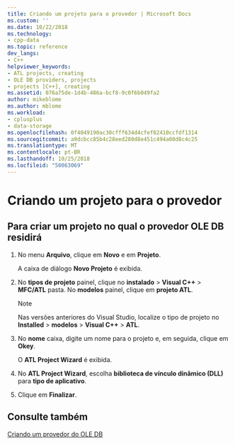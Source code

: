 ```yaml
---
title: Criando um projeto para o provedor | Microsoft Docs
ms.custom: ''
ms.date: 10/22/2018
ms.technology:
- cpp-data
ms.topic: reference
dev_langs:
- C++
helpviewer_keywords:
- ATL projects, creating
- OLE DB providers, projects
- projects [C++], creating
ms.assetid: 076a75de-1d4b-486a-bcf8-9c0f6b049fa2
author: mikeblome
ms.author: mblome
ms.workload:
- cplusplus
- data-storage
ms.openlocfilehash: 0f4049190ac30cfff634d4cfef82410ccfdf1314
ms.sourcegitcommit: a9dcbcc85b4c28eed280d8e451c494a00d8c4c25
ms.translationtype: MT
ms.contentlocale: pt-BR
ms.lasthandoff: 10/25/2018
ms.locfileid: "50063069"
---
```

# <a name="creating-a-project-for-the-provider"></a>Criando um projeto para o provedor

## <a name="to-create-a-project-in-which-the-ole-db-provider-will-reside"></a>Para criar um projeto no qual o provedor OLE DB residirá

1. No menu **Arquivo**, clique em **Novo** e em **Projeto**.

   A caixa de diálogo **Novo Projeto** é exibida.

1. No **tipos de projeto** painel, clique no **instalado** > **Visual C++** > **MFC/ATL** pasta. No **modelos** painel, clique em **projeto ATL**.

    > [!NOTE]
    > Nas versões anteriores do Visual Studio, localize o tipo de projeto no **Installed** > **modelos** > **Visual C++**  >  **ATL**.

1. No **nome** caixa, digite um nome para o projeto e, em seguida, clique em **Okey**.

   O **ATL Project Wizard** é exibida.

1. No **ATL Project Wizard**, escolha **biblioteca de vínculo dinâmico (DLL)** para **tipo de aplicativo**.

1. Clique em **Finalizar**.

## <a name="see-also"></a>Consulte também

[Criando um provedor do OLE DB](../../data/oledb/creating-an-ole-db-provider.md)